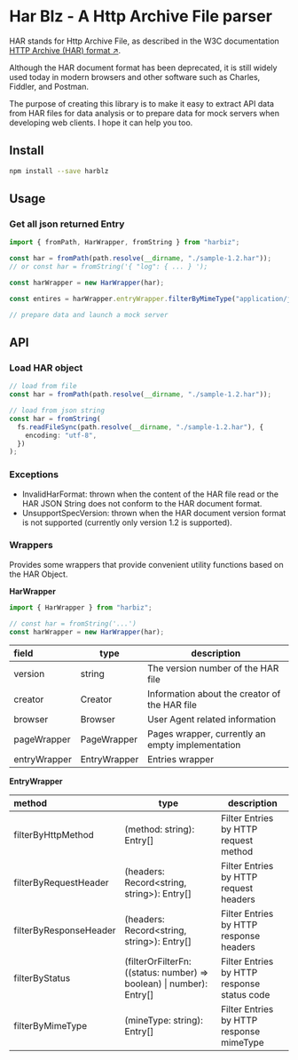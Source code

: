 # Har Blz - A Http Archive File parser

HAR stands for Http Archive File, as described in the W3C documentation [HTTP Archive (HAR) format ↗](https://w3c.github.io/web-performance/specs/HAR/Overview.html).

Although the HAR document format has been deprecated, it is still widely used today in modern browsers and other software such as Charles, Fiddler, and Postman.

The purpose of creating this library is to make it easy to extract API data from HAR files for data analysis or to prepare data for mock servers when developing web clients. I hope it can help you too.

## Install

```bash
npm install --save harblz
```

## Usage

### Get all json returned Entry

```ts
import { fromPath, HarWrapper, fromString } from "harbiz";

const har = fromPath(path.resolve(__dirname, "./sample-1.2.har"));
// or const har = fromString('{ "log": { ... } ');

const harWrapper = new HarWrapper(har);

const entires = harWrapper.entryWrapper.filterByMimeType("application/json");

// prepare data and launch a mock server
```

## API

### Load HAR object

```ts
// load from file
const har = fromPath(path.resolve(__dirname, "./sample-1.2.har"));

// load from json string
const har = fromString(
  fs.readFileSync(path.resolve(__dirname, "./sample-1.2.har"), {
    encoding: "utf-8",
  })
);
```

### Exceptions

- InvalidHarFormat: thrown when the content of the HAR file read or the HAR JSON String does not conform to the HAR document format.
- UnsupportSpecVersion: thrown when the HAR document version format is not supported (currently only version 1.2 is supported).

### Wrappers

Provides some wrappers that provide convenient utility functions based on the HAR Object.

**HarWrapper**

```ts
import { HarWrapper } from "harbiz";

// const har = fromString('...')
const harWrapper = new HarWrapper(har);
```

| field        | type         | description              |
| :----------- | ------------ | ------------------------ |
| version      | string       | The version number of the HAR file |
| creator      | Creator      | Information about the creator of the HAR file |
| browser      | Browser      | User Agent related information |
| pageWrapper  | PageWrapper  | Pages wrapper, currently an empty implementation |
| entryWrapper | EntryWrapper | Entries wrapper |

**EntryWrapper**

| method                 | type                                                                 | description                          |
| :--------------------- | -------------------------------------------------------------------- | ------------------------------------ |
| filterByHttpMethod     | (method: string): Entry[]                                            | Filter Entries by HTTP request method |
| filterByRequestHeader  | (headers: Record<string, string>): Entry[]                           | Filter Entries by HTTP request headers |
| filterByResponseHeader | (headers: Record<string, string>): Entry[]                           | Filter Entries by HTTP response headers |
| filterByStatus         | (filterOrFilterFn: ((status: number) => boolean) \| number): Entry[] | Filter Entries by HTTP response status code |
| filterByMimeType       | (mineType: string): Entry[]                                          | Filter Entries by HTTP response mimeType |
